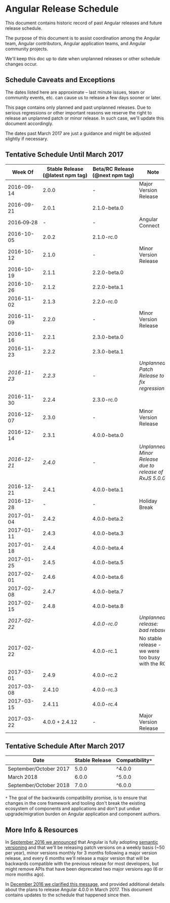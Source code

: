 # Angular Release Schedule

This document contains historic record of past Angular releases and future release schedule.

The purpose of this document is to assist coordination among the Angular team, Angular contributors, Angular application teams, and Angular community projects.

We'll keep this doc up to date when unplanned releases or other schedule changes occur.


## Schedule Caveats and Exceptions

The dates listed here are approximate – last minute issues, team or community events, etc. can cause us to release a few days sooner or later.

This page contains only planned and past unplanned releases.
Due to serious regressions or other important reasons we reserve the right to release an unplanned patch or minor release.
In such case, we'll update this document accordingly.

The dates past March 2017 are just a guidance and might be adjusted slightly if necessary.


## Tentative Schedule Until March 2017

<!--
The table below is formatted so that it's easy to read and edit in both markdown and rendered html form.

In order to deal with undesirable line breaks, two special characters are occasionally used:

- non-breaking hyphen: "‑" http://www.fileformat.info/info/unicode/char/2011/index.htm
- non-breaking space: " " http://www.fileformat.info/info/unicode/char/00a0/index.htm

If you see undesirable wrapping issues in the rendered form, please copy&paste the quoted characters and use them in the table below where needed.
-->

Week Of       | Stable Release<br>(@latest npm tag) | Beta/RC Release<br>(@next npm tag) | Note
------------- | ----------------------------------- | ---------------------------------- | ---------------------
2016-09-14    | 2.0.0                               | -                                  | Major Version Release
2016-09-21    | 2.0.1                               | 2.1.0-beta.0                       |
2016‑09‑28    | -                                   | -                                  | Angular Connect
2016-10-05    | 2.0.2                               | 2.1.0-rc.0                         |
2016-10-12    | 2.1.0                               | -                                  | Minor Version Release
2016-10-19    | 2.1.1                               | 2.2.0-beta.0                       |
2016-10-26    | 2.1.2                               | 2.2.0-beta.1                       |
2016-11-02    | 2.1.3                               | 2.2.0-rc.0                         |
2016-11-09    | 2.2.0                               | -                                  | Minor Version Release
2016-11-16    | 2.2.1                               | 2.3.0-beta.0                       |
2016-11-23    | 2.2.2                               | 2.3.0-beta.1                       |
*2016-11-23*  | *2.2.3*                             | -                                  | *Unplanned Patch Release to fix regressions*
2016-11-30    | 2.2.4                               | 2.3.0-rc.0                         |
2016-12-07    | 2.3.0                               | -                                  | Minor Version Release
2016-12-14    | 2.3.1                               | 4.0.0-beta.0                       |
*2016-12-21*  | *2.4.0*                             | -                                  | *Unplanned Minor Release due to release of RxJS 5.0.0*
2016-12-21    | 2.4.1                               | 4.0.0-beta.1                       |
2016-12-28    | -                                   | -                                  | Holiday Break
2017-01-04    | 2.4.2                               | 4.0.0-beta.2                       |
2017-01-11    | 2.4.3                               | 4.0.0-beta.3                       |
2017-01-18    | 2.4.4                               | 4.0.0-beta.4                       |
2017-01-25    | 2.4.5                               | 4.0.0-beta.5                       |
2017-02-01    | 2.4.6                               | 4.0.0-beta.6                       |
2017-02-08    | 2.4.7                               | 4.0.0-beta.7                       |
2017-02-15    | 2.4.8                               | 4.0.0-beta.8                       |
*2017-02-22*  |                                     | *4.0.0-rc.0*                       | *Unplanned release: bad rebase*
2017-02-22    |                                     | 4.0.0-rc.1                         | No stable release - we were too busy with the RC
2017-03-01    | 2.4.9                               | 4.0.0-rc.2                         |
2017-03-08    | 2.4.10                              | 4.0.0-rc.3                         |
2017-03-15    | 2.4.11                              | 4.0.0-rc.4                         |
2017-03-22    | 4.0.0 + 2.4.12                      | -                                  | Major Version Release


## Tentative Schedule After March 2017

 Date                   | Stable Release | Compatibility`*`
 ---------------------- | -------------- | ----------------
 September/October 2017 | 5.0.0          | ^4.0.0
 March 2018             | 6.0.0          | ^5.0.0
 September/October 2018 | 7.0.0          | ^6.0.0

 `*` The goal of the backwards compatibility promise, is to ensure that changes in the core framework and tooling don't break the existing ecosystem of components and applications and don't put undue upgrade/migration burden on Angular application and component authors.


## More Info & Resources

In [September 2016 we announced](http://angularjs.blogspot.com/2016/10/versioning-and-releasing-angular.html) that Angular is fully adopting [semantic versioning](http://semver.org/) and that we'll be releasing patch versions on a weekly basis (~50 per year), minor versions monthly for 3 months following a major version release, and every 6 months we'll release a major version that will be backwards compatible with the previous release for most developers, but might remove APIs that have been deprecated two major versions ago (6 or more months ago).

In [December 2016 we clarified this message](http://angularjs.blogspot.com/2016/12/ok-let-me-explain-its-going-to-be.html), and provided additional details about the plans to release Angular 4.0.0 in March 2017.
This document contains updates to the schedule that happened since then.
